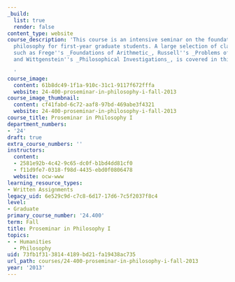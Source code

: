 ```yaml
---
_build:
  list: true
  render: false
content_type: website
course_description: 'This course is an intensive seminar on the foundations of analytic
  philosophy for first-year graduate students. A large selection of classic texts,
  such as Frege''s _Foundations of Arithmetic_, Russell''s _Problems of Philosophy_,
  and Wittgenstein''s _Philosophical Investigations_, is covered in this course.

  '
course_image:
  content: 61b8dc49-1f1a-910c-31c1-9117f672fffa
  website: 24-400-proseminar-in-philosophy-i-fall-2013
course_image_thumbnail:
  content: cf41fabd-6c72-aaf8-97bd-469abe3f4321
  website: 24-400-proseminar-in-philosophy-i-fall-2013
course_title: Proseminar in Philosophy I
department_numbers:
- '24'
draft: true
extra_course_numbers: ''
instructors:
  content:
  - 2581e92b-4c42-9c65-dc0f-b1bd4dd81cf0
  - f11d9fe7-0318-f98d-4435-ebd0f0806478
  website: ocw-www
learning_resource_types:
- Written Assignments
legacy_uid: 6e529c9d-c7c8-6d17-17d6-7c5f2037f8c4
level:
- Graduate
primary_course_number: '24.400'
term: Fall
title: Proseminar in Philosophy I
topics:
- - Humanities
  - Philosophy
uid: 73fb1f31-3814-4189-bd21-fa19438ac735
url_path: courses/24-400-proseminar-in-philosophy-i-fall-2013
year: '2013'
---
```

